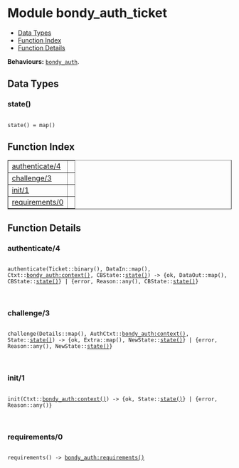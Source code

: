 

# Module bondy_auth_ticket #
* [Data Types](#types)
* [Function Index](#index)
* [Function Details](#functions)

__Behaviours:__ [`bondy_auth`](bondy_auth.md).

<a name="types"></a>

## Data Types ##




### <a name="type-state">state()</a> ###


<pre><code>
state() = map()
</code></pre>

<a name="index"></a>

## Function Index ##


<table width="100%" border="1" cellspacing="0" cellpadding="2" summary="function index"><tr><td valign="top"><a href="#authenticate-4">authenticate/4</a></td><td></td></tr><tr><td valign="top"><a href="#challenge-3">challenge/3</a></td><td></td></tr><tr><td valign="top"><a href="#init-1">init/1</a></td><td></td></tr><tr><td valign="top"><a href="#requirements-0">requirements/0</a></td><td></td></tr></table>


<a name="functions"></a>

## Function Details ##

<a name="authenticate-4"></a>

### authenticate/4 ###

<pre><code>
authenticate(Ticket::binary(), DataIn::map(), Ctxt::<a href="bondy_auth.md#type-context">bondy_auth:context()</a>, CBState::<a href="#type-state">state()</a>) -&gt; {ok, DataOut::map(), CBState::<a href="#type-state">state()</a>} | {error, Reason::any(), CBState::<a href="#type-state">state()</a>}
</code></pre>
<br />

<a name="challenge-3"></a>

### challenge/3 ###

<pre><code>
challenge(Details::map(), AuthCtxt::<a href="bondy_auth.md#type-context">bondy_auth:context()</a>, State::<a href="#type-state">state()</a>) -&gt; {ok, Extra::map(), NewState::<a href="#type-state">state()</a>} | {error, Reason::any(), NewState::<a href="#type-state">state()</a>}
</code></pre>
<br />

<a name="init-1"></a>

### init/1 ###

<pre><code>
init(Ctxt::<a href="bondy_auth.md#type-context">bondy_auth:context()</a>) -&gt; {ok, State::<a href="#type-state">state()</a>} | {error, Reason::any()}
</code></pre>
<br />

<a name="requirements-0"></a>

### requirements/0 ###

<pre><code>
requirements() -&gt; <a href="bondy_auth.md#type-requirements">bondy_auth:requirements()</a>
</code></pre>
<br />

